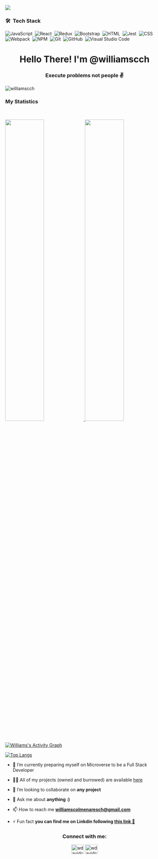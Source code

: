 <a href="https://www.youtube.com/watch?v=dQw4w9WgXcQ"><img src="https://user-images.githubusercontent.com/73097560/115834477-dbab4500-a447-11eb-908a-139a6edaec5c.gif"></a>

### 🛠 &nbsp;Tech Stack

![JavaScript](https://img.shields.io/badge/-JavaScript-05122A?style=flat&logo=javascript)&nbsp;
![React](https://img.shields.io/badge/react-%2320232a.svg?style=flat&logo=react&logoColor=%2361DAFB)&nbsp;
![Redux](https://img.shields.io/badge/redux-%23593d88.svg?style=flat&logo=redux&logoColor=white)&nbsp;
![Bootstrap](https://img.shields.io/badge/-Bootstrap-05122A?style=flat&logo=bootstrap&logoColor=563D7C)&nbsp;
![HTML](https://img.shields.io/badge/-HTML-05122A?style=flat&logo=HTML5)&nbsp;
![Jest](https://img.shields.io/badge/Jest-C21325?style=flat&logo=jest&logoColor=white)&nbsp;
![CSS](https://img.shields.io/badge/-CSS-05122A?style=flat&logo=CSS3&logoColor=1572B6)&nbsp;
![Webpack](https://img.shields.io/badge/Webpack-8DD6F9?style=flat&logo=Webpack&logoColor=white)&nbsp;
![NPM](https://img.shields.io/badge/npm-CB3837?style=flat&logo=npm&logoColor=white)&nbsp;
![Git](https://img.shields.io/badge/-Git-05122A?style=flat&logo=git)&nbsp;
![GitHub](https://img.shields.io/badge/-GitHub-05122A?style=flat&logo=github)&nbsp;
![Visual Studio Code](https://img.shields.io/badge/-Visual%20Studio%20Code-05122A?style=flat&logo=visual-studio-code&logoColor=007ACC)&nbsp;

<h1 align="center">Hello There! I'm @williamscch</h1>
<h3 align="center">Execute problems not people ✌️</h3>

<p align="left"> <img src="https://komarev.com/ghpvc/?username=williamscch&label=Profile%20views&color=blue&style=plastic" alt="williamscch" /> </p>

### My Statistics

<br/>
<p align="left">
  <a href="https://github.com/williamscch/">
  <img width="49.5%" src="https://github-readme-stats.vercel.app/api?username=williamscch&show_icons=true&theme=react&hide_border=true" />
    <img width="49.5%" src="https://github-readme-streak-stats.herokuapp.com/?user=williamscch&theme=react&hide_border=true" />
  </a>
</p>
<br>


[![Williams's Activity Graph](https://activity-graph.herokuapp.com/graph?username=williamscch&custom_title=williamscch's%20Contribution%20Graph&theme=react-dark&hide_border=true)](https://github.com/williamscch/)

[![Top Langs](https://github-readme-stats.vercel.app/api/top-langs/?username=williamscch&theme=react&layout=compact&card_width=1000)](https://github.com/williamscch/github-readme-stats)

<!-- <p align="center"> <a href="https://github.com/ryo-ma/github-profile-trophy"><img src="https://github-profile-trophy.vercel.app/?username=williamscch" alt="williamscch" /></a> </p> -->

- 💜 I’m currently preparing myself on Microverse to be a Full Stack Developer

- 👨‍💻 All of my projects (owned and burrowed) are available [here](https://github.com/williamscch?tab=repositories)

- 🤝 I’m looking to collaborate on **any project**

- 💬 Ask me about **anything :)**

- 📫 How to reach me **williamscolmenaresch@gmail.com**

- ⚡ Fun fact **you can find me on Linkdin following [this link 🔗](https://www.linkedin.com/in/williams-colmenares-989a6b151)**

<h3 align="center">Connect with me:</h3>
<p align="center">
<a href="https://twitter.com/wdavidcch" target="blank"><img align="center" src="https://cdn.jsdelivr.net/npm/simple-icons@3.0.1/icons/twitter.svg" alt="wdavidcch" height="30" width="40" /></a>
<a href="https://instagram.com/wdavidcch" target="blank"><img align="center" src="https://cdn.jsdelivr.net/npm/simple-icons@3.0.1/icons/instagram.svg" alt="wdavidcch" height="30" width="40" /></a>
</p>

